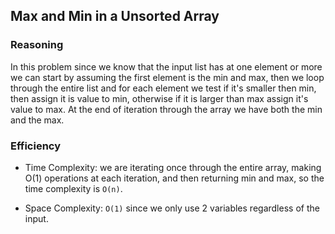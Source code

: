 
## Max and Min in a Unsorted Array

### Reasoning

In this problem since we know that the input list has at one element or more we can start by assuming the first element is the min and max, then we loop through the entire list and for each element we test if it's smaller then min, then assign it is value to min, otherwise if it is larger than max assign it's value to max.
At the end of iteration through the array we have both the min and the max.

### Efficiency

- Time Complexity: we are iterating once through the entire array, making O(1) operations at each iteration, and then returning min and max,
  so the time complexity is `O(n)`.

- Space Complexity: `O(1)` since we only use 2 variables regardless of the input.
